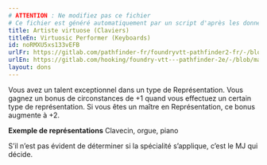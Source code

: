 ```yaml
---
# ATTENTION : Ne modifiez pas ce fichier
# Ce fichier est généré automatiquement par un script d'après les données du module Foundry VTT officiel et de sa traduction
title: Artiste virtuose (Claviers)
titleEn: Virtuosic Performer (Keyboards)
id: noRMXU5xs133vEFB
urlFr: https://gitlab.com/pathfinder-fr/foundryvtt-pathfinder2-fr/-/blob/master/data/feats/noRMXU5xs133vEFB.htm
urlEn: https://gitlab.com/hooking/foundry-vtt---pathfinder-2e/-/blob/master/packs/data/feats.db/virtuosic-performer-keyboards.json
layout: dons
---
```

Vous avez un talent exceptionnel dans un type de Représentation. Vous gagnez un bonus de circonstances de +1 quand vous effectuez un certain type de représentation. Si vous êtes un maître en Représentation, ce bonus augmente à +2.

**Exemple de représentations** Clavecin, orgue, piano

S’il n’est pas évident de déterminer si la spécialité s’applique, c’est le MJ qui décide.
